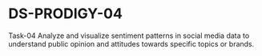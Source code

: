 # DS-PRODIGY-04
Task-04  Analyze and visualize sentiment patterns in social media data to understand public opinion and attitudes towards specific topics or brands.

